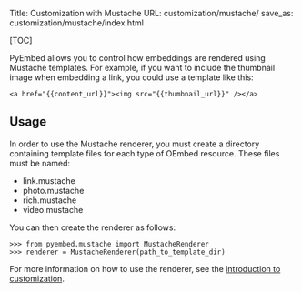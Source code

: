 Title: Customization with Mustache
URL: customization/mustache/
save_as: customization/mustache/index.html

[TOC]

PyEmbed allows you to control how embeddings are rendered using Mustache templates.  For example, if you want to include the thumbnail image when embedding a link, you could use a template like this:

    <a href="{{content_url}}"><img src="{{thumbnail_url}}" /></a>

## Usage ##

In order to use the Mustache renderer, you must create a directory containing template files for each type of OEmbed resource.  These files must be named:

- link.mustache
- photo.mustache
- rich.mustache
- video.mustache

You can then create the renderer as follows:

    >>> from pyembed.mustache import MustacheRenderer
    >>> renderer = MustacheRenderer(path_to_template_dir)

For more information on how to use the renderer, see the [introduction to customization](../).
